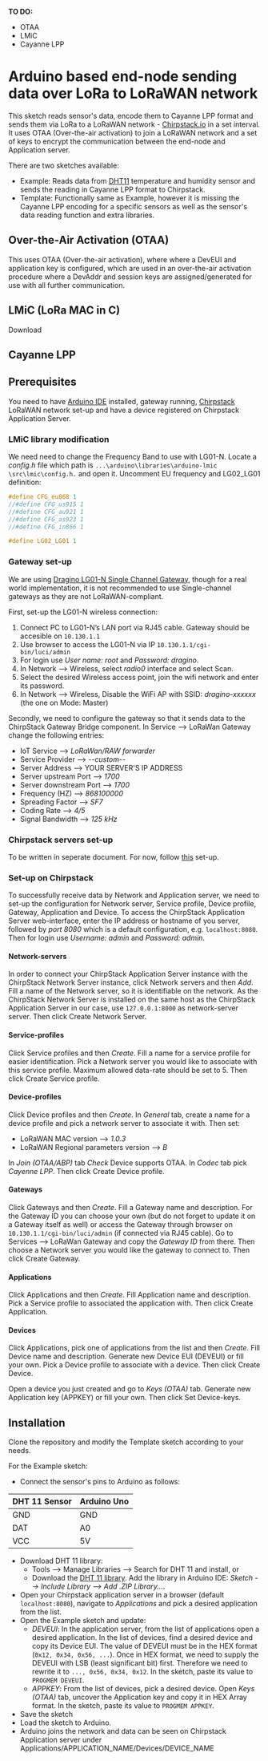**TO DO:** 
  - OTAA
  - LMiC
  - Cayanne LPP

# Arduino based end-node sending data over LoRa to LoRaWAN network
This sketch reads sensor's data, encode them to Cayanne LPP format and sends them via LoRa to a LoRaWAN network - [Chirpstack.io](https://www.chirpstack.io/) in a set interval.  It uses OTAA (Over-the-air activation) to join a LoRaWAN network and a set of keys to encrypt the communication between the end-node and Application server.

There are two sketches available:
  - Example: Reads data from [DHT11](https://learn.adafruit.com/dht) temperature and humidity sensor and sends the reading in 
  Cayanne LPP format to Chirpstack.
  - Template: Functionally same as Example, however it is missing the Cayanne LPP encoding for a specific sensors as well as the sensor's data reading function and extra libraries.

## Over-the-Air Activation (OTAA)

This uses OTAA (Over-the-air activation), where where a DevEUI and
application key is configured, which are used in an over-the-air
activation procedure where a DevAddr and session keys are
assigned/generated for use with all further communication.

## LMiC (LoRa MAC in C)
Download

## Cayanne LPP

## Prerequisites
You need to have [Arduino IDE](https://www.arduino.cc/en/main/software) installed, gateway running, [Chirpstack](https://www.chirpstack.io/) LoRaWAN network set-up and have a device registered on Chirpstack Application Server.

### LMiC library modification
We need need to change the Frequency Band to use with LG01-N. Locate a *config.h* file which path is `...\arduino\libraries\arduino-lmic \src\lmic\config.h.` and open it. Uncomment EU frequency and LG02_LG01 definition:
```C
#define CFG_eu868 1
//#define CFG_us915 1
//#define CFG_au921 1
//#define CFG_as923 1
//#define CFG_in866 1

#define LG02_LG01 1
```
 
### Gateway set-up
We are using [Dragino LG01-N Single Channel Gateway](http://www.dragino.com/products/lora/item/143-lg01n.html), though for a real world implementation, it is not recommended to use Single-channel gateways as they are not LoRaWAN-compliant.

First, set-up the LG01-N wireless connection:
  1. Connect PC to LG01-N’s LAN port via RJ45 cable. Gateway should be accesible on `10.130.1.1`
  2. Use browser to access the LG01-N via IP `10.130.1.1/cgi-bin/luci/admin`
  3. For login use *User name: root* and *Password: dragino*.
  4. In Network --> Wireless, select *radio0* interface and select Scan. 
  5. Select the desired Wireless access point, join the wifi network and enter its password.
  6. In Network --> Wireless, Disable the WiFi AP with SSID: *dragino-xxxxxx* (the one on Mode: Master)

Secondly, we need to configure the gateway so that it sends data to the ChirpStack Gateway Bridge component. In Service --> LoRaWan Gateway change the following entries:
  - IoT Service --> *LoRaWan/RAW forwarder*
  - Service Provider --> *--custom--*
  - Server Address --> YOUR SERVER'S IP ADDRESS
  - Server upstream Port --> *1700*
  - Server downstream  Port --> *1700*
  - Frequency (HZ) --> *868100000*
  - Spreading Factor --> *SF7*
  - Coding Rate --> *4/5*
  - Signal Bandwidth --> *125 kHz*

### Chirpstack servers set-up
 To be written in seperate document. For now, follow [this](https://www.chirpstack.io/guides/debian-ubuntu/) set-up.
 
### Set-up on Chirpstack
To successfully receive data by Network and Application server, we need to set-up the configuration for Network server, Service profile, Device profile, Gateway, Application and Device. To access the ChirpStack Application Server web-interface, enter the IP address or hostname of you server, followed by *port 8080* which is a default configuration, e.g. `localhost:8080`. Then for login use *Username: admin* and *Password: admin*. 

#### Network-servers
In order to connect your ChirpStack Application Server instance with the ChirpStack Network Server instance, click Network servers and then *Add*. Fill a name of the Network server, so it is identifiable on the network. As the ChirpStack Network Server is installed on the same host as the ChirpStack Application Server in our case, use `127.0.0.1:8000` as network-server server. Then click Create Network Server.

#### Service-profiles
Click Service profiles and then *Create*. Fill a name for a service profile for easier identification. Pick a Network server you would like to associate with this service profile. Maximum allowed data-rate should be set to 5. Then click Create Service profile.

#### Device-profiles
Click Device profiles and then *Create*. In *General* tab, create a name for a device profile and pick a network server to associate it with. Then set:
  - LoRaWAN MAC version --> *1.0.3*
  - LoRaWAN Regional parameters version --> *B*

In *Join (OTAA/ABP)* tab *Check* Device supports OTAA. In *Codec* tab pick *Cayenne LPP*. Then click Create Device profile.

#### Gateways
Click Gateways and then *Create*. Fill a Gateway name and description. For the Gateway ID you can choose your own (but do not forget to update it on a Gateway itself as well) or access the Gateway through browser on `10.130.1.1/cgi-bin/luci/admin` (if connected via RJ45 cable). Go to Services --> LoRaWan Gateway and copy the *Gateway ID* from there. Then choose a Network server you would like the gateway to connect to. Then click Create Gateway.

#### Applications
Click Applications and then *Create*. Fill Application name and description. Pick a Service profile to associated the application with. Then click Create Application.
 
#### Devices
Click Applications, pick one of applications from the list and then *Create*. Fill Device name and description. Generate new Device EUI (DEVEUI) or fill your own. Pick a Device profile to associate with a device. Then click Create Device.

Open a device you just created and go to *Keys (OTAA)* tab. Generate new Application key (APPKEY) or fill your own. Then click Set Device-keys.

## Installation
Clone the repository and modify the Template sketch according to your needs. 

For the Example sketch:
  - Connect the sensor's pins to Arduino as follows: 

| DHT 11 Sensor | Arduino Uno |
|---------------|-------------|
| GND           | GND         |
| DAT           | A0          |
| VCC           | 5V          |

  - Download DHT 11 library:
    - Tools --> Manage Libraries --> Search for DHT 11 and install, or
    - Download the [DHT 11 library](https://github.com/goodcheney/Lora/blob/patch-1/Lora%20Shield/Examples/DHTlib.zip). Add the library in Arduino IDE: *Sketch --> Include Library --> Add .ZIP Library...*.
  - Open your Chirpstack application server in a browser (default `localhost:8080`), navigate to *Applications* and pick a desired application from the list.
  - Open the Example sketch and update:
    - *DEVEUI*: In the application server, from the list of applications open a desired application. In the list of devices, find a desired device and copy its Device EUI. The value of DEVEUI must be in the HEX format (`0x12, 0x34, 0x56, ...`). Once in HEX format, we need to supply the DEVEUI with LSB (least significant bit) first. Therefore we need to rewrite it to `..., 0x56, 0x34, 0x12`. In the sketch, paste its value to `PROGMEM DEVEUI`.
    - *APPKEY*: From the list of devices, pick a desired device. Open *Keys (OTAA)* tab, uncover the Application key and copy it in HEX Array format. In the sketch, paste its value to `PROGMEM APPKEY`.
  - Save the sketch
  - Load the sketch to Arduino.
  - Arduino joins the network and data can be seen on Chirpstack Application server under Applications/APPLICATION_NAME/Devices/DEVICE_NAME
